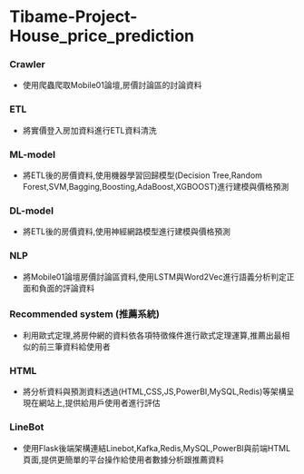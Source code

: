 # Tibame-Project-House_price_prediction
### Crawler
   - 使用爬蟲爬取Mobile01論壇,房價討論區的討論資料
### ETL
   - 將實價登入房加資料進行ETL資料清洗
### ML-model
   - 將ETL後的房價資料,使用機器學習回歸模型(Decision Tree,Random Forest,SVM,Bagging,Boosting,AdaBoost,XGBOOST)進行建模與價格預測
### DL-model
   - 將ETL後的房價資料,使用神經網路模型進行建模與價格預測
### NLP
   - 將Mobile01論壇房價討論區資料,使用LSTM與Word2Vec進行語義分析判定正面和負面的評論資料
### Recommended system (推薦系統)
   - 利用歐式定理,將房仲網的資料依各項特徵條件進行歐式定理運算,推薦出最相似的前三筆資料給使用者
### HTML
   - 將分析資料與預測資料透過(HTML,CSS,JS,PowerBI,MySQL,Redis)等架構呈現在網站上,提供給用戶使用者進行評估
### LineBot
   - 使用Flask後端架構連結Linebot,Kafka,Redis,MySQL,PowerBI與前端HTML頁面,提供更簡單的平台操作給使用者數據分析跟推薦資料
